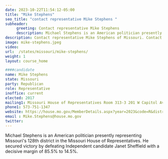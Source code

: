 ```yaml
---
date: 2023-10-22T11:54:12-05:00
title: "Mike Stephens"
seo_title: "contact representative Mike Stephens "
subheader:
     greeting: Contact representative Mike Stephens
     description: Michael Stephens is an American politician presently representing Missouri's 128th district in the Missouri House of Representatives. He secured victory by defeating Independent candidate Janet Sheffield with a decisive margin of 85.5% to 14.5%.
description: Contact representative Mike Stephens of Missouri. Contact information for Mike Stephens includes email address, phone number, and mailing address.
image: mike-stephens.jpeg
video:
url:  /states/missouri/mike-stephens/
weight: 1
layout: course_home

####candidate
name: Mike Stephens
state: Missouri
party: Republican
role: Representative
inoffice: current
elected: 2017
mailing1: Missouri House of Representatives Room 313-3 201 W Capitol Ave Jefferson City, MO 65101
phone1: 573-751-1347
website: https://house.mo.gov/MemberDetails.aspx?year=2023&code=R&district=128/
email : Mike.Stephens@house.mo.gov
twitter:
---
```


Michael Stephens is an American politician presently representing Missouri's 128th district in the Missouri House of Representatives. He secured victory by defeating Independent candidate Janet Sheffield with a decisive margin of 85.5% to 14.5%.
